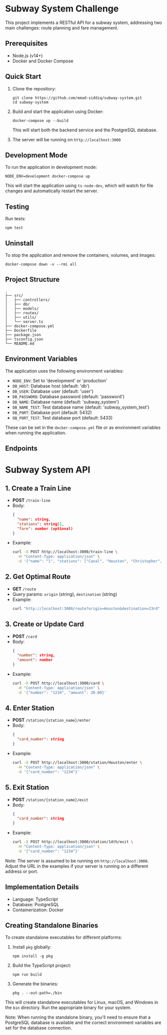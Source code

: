 # Subway System Challenge

This project implements a RESTful API for a subway system, addressing two main challenges: route planning and fare management.

## Prerequisites
- Node.js (v14+)
- Docker and Docker Compose

## Quick Start
1. Clone the repository:
   ```
   git clone https://github.com/emad-siddiq/subway-system.git
   cd subway-system
   ```

2. Build and start the application using Docker:
   ```
   docker-compose up --build
   ```

   This will start both the backend service and the PostgreSQL database.

3. The server will be running on `http://localhost:3000`


## Development Mode
To run the application in development mode:

```
NODE_ENV=development docker-compose up
```

This will start the application using `ts-node-dev`, which will watch for file changes and automatically restart the server.

## Testing
Run tests:
```
npm test
```

## Uninstall

To stop the application and remove the containers, volumes, and images:

```
docker-compose down -v --rmi all
```

## Project Structure
```
.
├── src/
│   ├── controllers/
│   ├── db/
│   ├── models/
│   ├── routes/
│   ├── utils/
│   └── server.ts
├── docker-compose.yml
├── Dockerfile
├── package.json
├── tsconfig.json
└── README.md
```

## Environment Variables
The application uses the following environment variables:

- `NODE_ENV`: Set to 'development' or 'production'
- `DB_HOST`: Database host (default: 'db')
- `DB_USER`: Database user (default: 'user')
- `DB_PASSWORD`: Database password (default: 'password')
- `DB_NAME`: Database name (default: 'subway_system')
- `DB_NAME_TEST`: Test database name (default: 'subway_system_test')
- `DB_PORT`: Database port (default: 5432)
- `DB_PORT_TEST`: Test database port (default: 5433)

These can be set in the `docker-compose.yml` file or as environment variables when running the application.

## Endpoints

# Subway System API

## 1. Create a Train Line
- **POST** `/train-line`
- Body:
  ```json
  {
    "name": string,
    "stations": string[],
    "fare": number (optional)
  }
  ```
- Example:
  ```bash
  curl -X POST http://localhost:3000/train-line \
    -H "Content-Type: application/json" \
    -d '{"name": "1", "stations": ["Canal", "Houston", "Christopher", "14th"]}'
  ```

## 2. Get Optimal Route
- **GET** `/route`
- Query params: `origin` (string), `destination` (string)
- Example:
  ```bash
  curl "http://localhost:3000/route?origin=Houston&destination=23rd"
  ```

## 3. Create or Update Card
- **POST** `/card`
- Body:
  ```json
  {
    "number": string,
    "amount": number
  }
  ```
- Example:
  ```bash
  curl -X POST http://localhost:3000/card \
    -H "Content-Type: application/json" \
    -d '{"number": "1234", "amount": 20.00}'
  ```

## 4. Enter Station
- **POST** `/station/{station_name}/enter`
- Body:
  ```json
  {
    "card_number": string
  }
  ```
- Example:
  ```bash
  curl -X POST http://localhost:3000/station/Houston/enter \
    -H "Content-Type: application/json" \
    -d '{"card_number": "1234"}'
  ```

## 5. Exit Station
- **POST** `/station/{station_name}/exit`
- Body:
  ```json
  {
    "card_number": string
  }
  ```
- Example:
  ```bash
  curl -X POST http://localhost:3000/station/14th/exit \
    -H "Content-Type: application/json" \
    -d '{"card_number": "1234"}'
  ```

Note: The server is assumed to be running on `http://localhost:3000`. Adjust the URL in the examples if your server is running on a different address or port.

## Implementation Details

- Language: TypeScript
- Database: PostgreSQL
- Containerization: Docker

## Creating Standalone Binaries

To create standalone executables for different platforms:

1. Install `pkg` globally:
   ```
   npm install -g pkg
   ```

2. Build the TypeScript project:
   ```
   npm run build
   ```

3. Generate the binaries:
   ```
   pkg . --out-path=./bin
   ```

This will create standalone executables for Linux, macOS, and Windows in the `bin` directory. Run the appropriate binary for your system.

Note: When running the standalone binary, you'll need to ensure that a PostgreSQL database is available and the correct environment variables are set for the database connection.